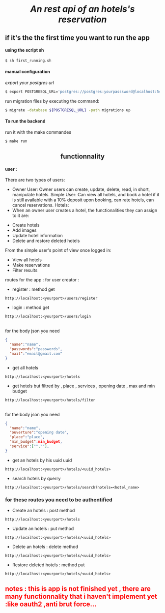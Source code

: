 <h1 align="center"> <i>An rest api of an hotels's reservation </i></h1>

## if it's the the first time you want to run the app

#### using the script sh

```bash
$ sh first_running.sh
```

#### manual configuration

<i> export your postgres url </i>

```bash
$ export POSTGRESQL_URL='postgres://postgres:yourpasssword@localhost:5432/the_name_of_the_db?sslmode=disable'
```

<p>  run migration files by executing the command: </p>

```bash
$ migrate -database ${POSTGRESQL_URL} -path migrations up
```

#### To run the backend

<p> run it with the make commandes </p>

```bash
$ make run
```

<h2 align="center"> functionnality </h2>

#### user :

There are two types of users:

* Owner User: Owner users can create, update, delete, read, in short, manipulate hotels.
Simple User: Can view all hotels, and book a hotel if it is still available with a 10% deposit upon booking, can rate hotels, can cancel reservations.
Hotels:
* When an owner user creates a hotel, the functionalities they can assign to it are:

- Create hotels
- Add images
- Update hotel information
- Delete and restore deleted hotels

From the simple user's point of view once logged in:

- View all hotels
- Make reservations
- Filter results


routes for the app : 
for user creator :  
- register : method get 
```
http://localhost:<yourport>/users/register
```
- login : method get
```
http://localhost:<yourport>/users/login
```
<br> for the body json you need </br>
``` json
{
  "name":"name",
  "passwords":"passwords",
  "mail":"email@gmail.com"
}
```
- get all hotels
```
http://localhost:<yourport>/hotels
```
- get hotels but filtred by , place , services , opening date ,  max and min budget
 ```
http://localhost:<yourport>/hotels/filter
```
<br> for the body json you need  </br>
``` json
{
  "name":"name",
  "ouverture":"opening date",
  "place":"place",
  "min_budget":min_budget,
  "service":["",""],
}
```
- get an hotels by his uuid uuid
```
http://localhost:<yourport>/hotels/<uuid_hotels>
```
- search hotels by querry
```
http://localhost:<yourport>/hotels/search?hotels=<hotel_name>
```
### for these routes you need to be authentified

- Create an hotels : post method
```
http://localhost:<yourport>/hotels
```
- Update an hotels : put method
```
http://localhost:<yourport>/hotels/<uuid_hotels>
```
- Delete an hotels : delete method
```
http://localhost:<yourport>/hotels/<uuid_hotels>
``` 
- Restore deleted hotels : method put
```
http://localhost:<yourport>/hotels/<uuid_hotels>
```
<h2 style="color: red "> notes : this is app is not finished yet , there are many functionnality that i haven't implement yet :like oauth2 ,anti brut force...  </h2>















